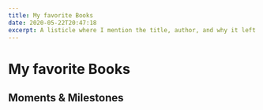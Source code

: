 ```yaml
---
title: My favorite Books
date: 2020-05-22T20:47:18
excerpt: A listicle where I mention the title, author, and why it left an impact on me.
---
```


# My favorite Books

## Moments & Milestones
